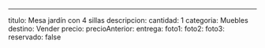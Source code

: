 ---
titulo: Mesa jardín con 4 sillas
descripcion:
cantidad: 1
categoria: Muebles
destino: Vender
precio:
precioAnterior:
entrega:
foto1:
foto2:
foto3:
reservado: false
